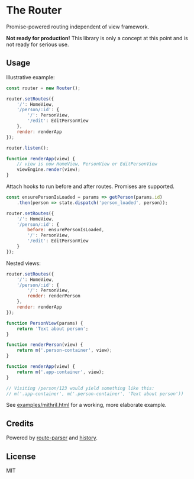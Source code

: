 # The Router

Promise-powered routing independent of view framework.

**Not ready for production!** This library is only a concept at this point and is not ready for serious use.


## Usage

Illustrative example:

```javascript
const router = new Router();

router.setRoutes({
    '/': HomeView,
    '/person/:id': {
        '/': PersonView,
        '/edit': EditPersonView
    },
    render: renderApp
});

router.listen();

function renderApp(view) {
    // view is now HomeView, PersonView or EditPersonView
    viewEngine.render(view);
}
```

Attach hooks to run before and after routes. Promises are supported.

```javascript
const ensurePersonIsLoaded = params => getPerson(params.id)
    .then(person => state.dispatch('person_loaded', person));

router.setRoutes({
    '/': HomeView,
    '/person/:id': {
        before: ensurePersonIsLoaded,
        '/': PersonView,
        '/edit': EditPersonView
    }
});
```

Nested views:

```javascript
router.setRoutes({
    '/': HomeView,
    '/person/:id': {
        '/': PersonView,
        render: renderPerson
    },
    render: renderApp
});

function PersonView(params) {
    return 'Text about person';
}

function renderPerson(view) {
    return m('.person-container', view);
}

function renderApp(view) {
    return m('.app-container', view);
}

// Visiting /person/123 would yield something like this:
// m('.app-container', m('.person-container', 'Text about person'))
```

See [examples/mithril.html](examples/mithril.html) for a working, more elaborate example.


## Credits

Powered by [route-parser](https://github.com/rcs/route-parser) and [history](https://github.com/mjackson/history).


## License

MIT

